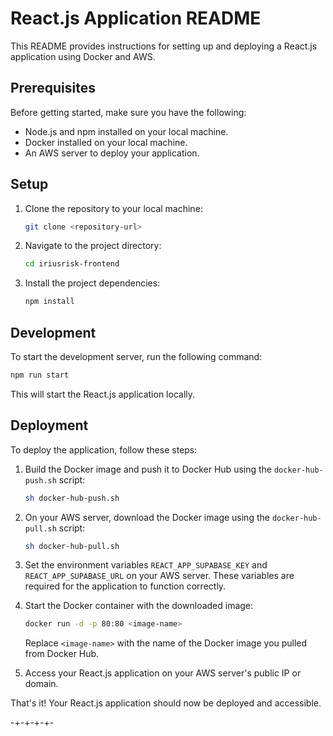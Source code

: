 # React.js Application README

This README provides instructions for setting up and deploying a React.js application using Docker and AWS.

## Prerequisites

Before getting started, make sure you have the following:

- Node.js and npm installed on your local machine.
- Docker installed on your local machine.
- An AWS server to deploy your application.

## Setup

1. Clone the repository to your local machine:

    ```bash
    git clone <repository-url>
    ```

2. Navigate to the project directory:

    ```bash
    cd iriusrisk-frontend
    ```

3. Install the project dependencies:

    ```bash
    npm install
    ```

## Development

To start the development server, run the following command:

```bash
npm run start
```

This will start the React.js application locally.

## Deployment

To deploy the application, follow these steps:

1. Build the Docker image and push it to Docker Hub using the `docker-hub-push.sh` script:

    ```bash
    sh docker-hub-push.sh
    ```

2. On your AWS server, download the Docker image using the `docker-hub-pull.sh` script:

    ```bash
    sh docker-hub-pull.sh
    ```

3. Set the environment variables `REACT_APP_SUPABASE_KEY` and `REACT_APP_SUPABASE_URL` on your AWS server. These variables are required for the application to function correctly.

4. Start the Docker container with the downloaded image:

    ```bash
    docker run -d -p 80:80 <image-name>
    ```

    Replace `<image-name>` with the name of the Docker image you pulled from Docker Hub.

5. Access your React.js application on your AWS server's public IP or domain.

That's it! Your React.js application should now be deployed and accessible.

-+-+-+-+-